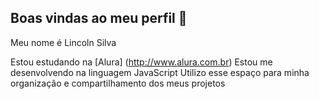 ## Boas vindas ao meu perfil 👋

Meu nome  é Lincoln Silva

Estou estudando na [Alura] (http://www.alura.com.br)
Estou me desenvolvendo na linguagem JavaScript
Utilizo esse espaço para minha organização e compartilhamento dos meus projetos

